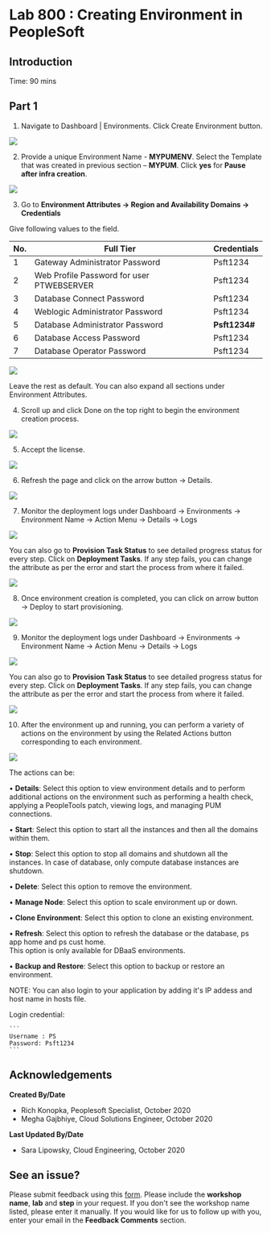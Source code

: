# Lab 800 : Creating Environment in PeopleSoft

## Introduction
Time: 90 mins

## Part 1

1.	Navigate to Dashboard | Environments.  Click Create Environment button.

![](./images/e1.png "")

2.	Provide a unique Environment Name - **MYPUMENV**. Select the Template that was created in previous section – **MYPUM**. Click **yes** for **Pause after infra creation**.  

![](./images/e2.png "")

3. Go to **Environment Attributes -> Region and Availability Domains -> Credentials**

Give following values to the field.

No. | Full Tier | Credentials
--- | --------- | -----------
1 | Gateway Administrator Password | Psft1234
2 | Web Profile Password for user PTWEBSERVER | Psft1234
3 | Database Connect Password | Psft1234
4 | Weblogic Administrator Password | Psft1234
5 | Database Administrator Password | **Psft1234#**
6 | Database Access Password | Psft1234
7 | Database Operator Password | Psft1234

![](./images/e3.png "")

Leave the rest as default. You can also expand all sections under Environment Attributes.  

4. Scroll up and click Done on the top right to begin the environment creation process. 

![](./images/e4.png "")

5. Accept the license. 

![](./images/e5.png "")

6. Refresh the page and click on the arrow button -> Details.

![](./images/e6.png "")

7. Monitor the deployment logs under Dashboard -> Environments -> Environment Name -> Action Menu -> Details -> Logs

![](./images/cl.png "")

You can also go to **Provision Task Status** to see detailed progress status for every step. Click on **Deployment Tasks**. If any step fails, you can change the attribute as per the error and start the process from where it failed.

![](./images/pts.png "")

8. Once environment creation is completed, you can click on arrow button -> Deploy to start provisioning.

![](./images/e9.png "")

9. Monitor the deployment logs under Dashboard -> Environments -> Environment Name -> Action Menu -> Details -> Logs

![](./images/e10.png "")

You can also go to **Provision Task Status** to see detailed progress status for every step. Click on **Deployment Tasks**. If any step fails, you can change the attribute as per the error and start the process from where it failed.

![](./images/pts.png "")

10. After the environment up and running, you can perform a variety of actions on the environment by using the Related Actions button corresponding to each environment. 

![](./images/e11.png "")

The actions can be:

• **Details**: Select this option to view environment details and to perform additional actions on the environment such as performing a health check, applying a PeopleTools patch, viewing logs, and managing PUM connections.

• **Start**: Select this option to start all the instances and then all the domains within them.

• **Stop**: Select this option to stop all domains and shutdown all the instances. In case of database, only compute database instances are shutdown.

• **Delete**: Select this option to remove the environment.

• **Manage Node**: Select this option to scale environment up or down.

• **Clone Environment**: Select this option to clone an existing environment.

• **Refresh**: Select this option to refresh the database or the database, ps app home and ps cust home.  
This option is only available for DBaaS environments.

• **Backup and Restore**: Select this option to backup or restore an environment.

NOTE: You can also login to your application by adding it's IP addess and host name in hosts file.

Login credential: 

    ```
    Username : PS
    Password: Psft1234
    ```

## Acknowledgements

**Created By/Date**   
- Rich Konopka, Peoplesoft Specialist, October 2020  
- Megha Gajbhiye, Cloud Solutions Engineer, October 2020  

**Last Updated By/Date**    
- Sara Lipowsky, Cloud Engineering, October 2020  

## See an issue?

Please submit feedback using this [form](https://apexapps.oracle.com/pls/apex/f?p=133:1:::::P1_FEEDBACK:1). Please include the **workshop name**, **lab** and **step** in your request. If you don't see the workshop name listed, please enter it manually. If you would like for us to follow up with you, enter your email in the **Feedback Comments** section.  